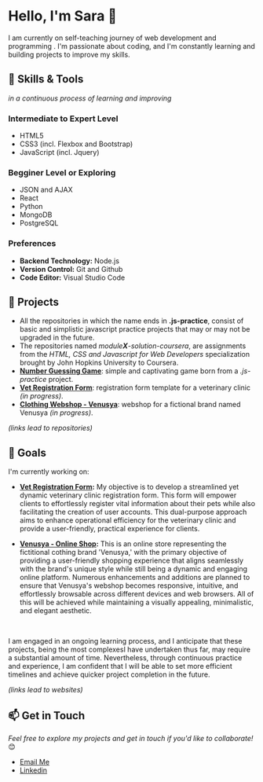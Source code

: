 # Hello, I'm Sara 👋

I am currently on self-teaching journey of web development and programming . I'm passionate about coding, and I'm constantly learning and building projects to improve my skills.

## 🔧 Skills & Tools
*in a continuous process of learning and improving*

### Intermediate to Expert Level
- HTML5
- CSS3 (incl. Flexbox and Bootstrap)
- JavaScript (incl. Jquery)
  
### Begginer Level or Exploring
- JSON and AJAX
- React
- Python
- MongoDB
- PostgreSQL

### Preferences
- **Backend Technology:** Node.js
- **Version Control:** Git and Github
- **Code Editor:** Visual Studio Code

## 🚀 Projects
- All the repositories in which the name ends in **.js-practice**, consist of basic and simplistic javascript practice projects that may or may not be upgraded in the future.
- The repositories named *module**X**-solution-coursera*, are assignments from the *HTML, CSS and Javascript for Web Developers* specialization brought by John Hopkins University to Coursera.
- [**Number Guessing Game**](https://github.com/SaraFreitas02/Number-Guessing-Game.v2): simple and captivating game born from a *.js-practice* project.
- [**Vet Registration Form**](https://github.com/SaraFreitas02/Vet-Registration-Form): registration form template for a veterinary clinic *(in progress)*.
- [**Clothing Webshop - Venusya**](https://github.com/SaraFreitas02/Vet-Registration-Form): webshop for a fictional brand named Venusya *(in progress)*.

*(links lead to repositories)*

## 🌱 Goals

I'm currently working on:

   - **[Vet Registration Form](https://sarafreitas02.github.io/Vet-Registration-Form/):**
    My objective is to develop a streamlined yet dynamic veterinary clinic registration form. This form will empower clients to effortlessly register vital information about their pets while also facilitating the creation of user accounts. This dual-purpose approach 
   aims to enhance operational efficiency for the veterinary clinic and provide a user-friendly, practical experience for clients.


  - **[Venusya - Online Shop](https://sarafreitas02.github.io/Venusya/):**
  This is an online store representing the fictitional cothing brand 'Venusya,' with the primary objective of providing a user-friendly shopping experience that aligns seamlessly with the brand's unique style while still being a dynamic and engaging online 
  platform. Numerous enhancements and additions are planned to ensure that Venusya's webshop becomes responsive, intuitive, and effortlessly browsable across different devices and web browsers. All of this will be achieved while maintaining a visually appealing, 
  minimalistic, and elegant aesthetic.

<br>

I am engaged in an ongoing learning process, and I anticipate that these projects, being the most complexesI have undertaken thus far, may require a substantial amount of time. Nevertheless, through continuous practice and experience, I am confident that I will be able to set more efficient timelines and achieve quicker project completion in the future.

*(links lead to websites)*

## 📫 Get in Touch
*Feel free to explore my projects and get in touch if you'd like to collaborate!* 😊
- [Email Me](mailto:sarafreitas.contact@gmail.com)
- [Linkedin](https://www.linkedin.com/in/sara-freitas/)

